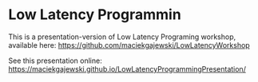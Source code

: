 # Low Latency Programmin

This is a presentation-version of Low Latency Programing workshop, available here: https://github.com/maciekgajewski/LowLatencyWorkshop

See this presentation online: https://maciekgajewski.github.io/LowLatencyProgrammingPresentation/
